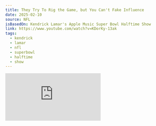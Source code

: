 ```yaml
---
title: They Try To Rig the Game, but You Can't Fake Influence
date: 2025-02-10
source: NFL
isBasedOn: Kendrick Lamar's Apple Music Super Bowl Halftime Show
link: https://www.youtube.com/watch?v=KDorKy-13ak
tags:
  - kendrick
  - lamar
  - nfl
  - superbowl
  - halftime
  - show
---
```

<div class="embed-container"><iframe src="https://www.youtube.com/embed/KDorKy-13ak?si=AzzL8DwDjajjyES2" title="YouTube video player" frameborder="0" allow="accelerometer; autoplay; clipboard-write; encrypted-media; gyroscope; picture-in-picture; web-share" allowfullscreen></iframe>